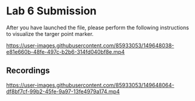 # Lab 6 Submission

After you have launched the file, please perform the following instructions to visualize the targer point marker.

https://user-images.githubusercontent.com/85933053/149648038-e81e660b-48fe-497c-b2b6-314fd040bf8e.mp4

## Recordings
https://user-images.githubusercontent.com/85933053/149648064-df8bf7cf-99b2-45fe-9a97-13fe4979a174.mp4

